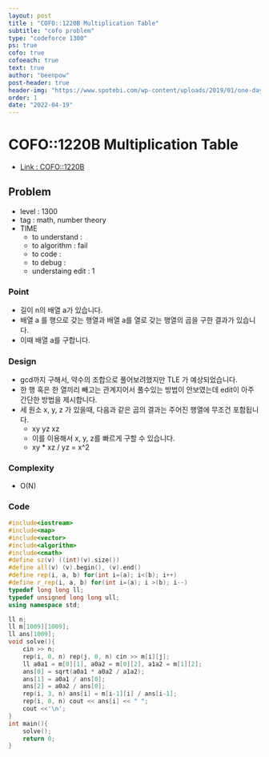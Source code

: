 ```yaml
---
layout: post
title : "COFO::1220B Multiplication Table"
subtitle: "cofo problem"
type: "codeforce 1300"
ps: true
cofo: true
cofoeach: true
text: true
author: "beenpow"
post-header: true
header-img: "https://www.spotebi.com/wp-content/uploads/2019/01/one-day-day-one-workout-motivation-spotebi.jpg"
order: 1
date: "2022-04-19"
---
```

# COFO::1220B Multiplication Table
- [Link : COFO::1220B](https://codeforces.com/problemset/problem/1220/B)


## Problem 

- level : 1300
- tag : math, number theory
- TIME
  - to understand    : 
  - to algorithm     : fail
  - to code          :
  - to debug         :
  - understaing edit : 1

### Point
- 길이 n의 배열 a가 있습니다.
- 배열 a 를 행으로 갖는 행열과 배열 a를 열로 갖는 행열의 곱을 구한 결과가 있습니다.
- 이때 배열 a를 구합니다.

### Design
- gcd까지 구해서, 약수의 조합으로 풀어보려했지만 TLE 가 예상되었습니다.
- 한 행 혹은 한 열끼리 빼고는 관계지어서 풀수있는 방법이 안보였는데 edit이 아주 간단한 방법을 제시합니다.
- 세 원소 x, y, z 가 있을때, 다음과 같은 곱의 결과는 주어진 행열에 무조건 포함됩니다.
  - xy yz xz
  - 이를 이용해서 x, y, z를 빠르게 구할 수 있습니다.
  - xy * xz / yz = x^2

### Complexity
- O(N)

### Code

```cpp
#include<iostream>
#include<map>
#include<vector>
#include<algorithm>
#include<cmath>
#define sz(v) ((int)(v).size())
#define all(v) (v).begin(), (v).end()
#define rep(i, a, b) for(int i=(a); i<(b); i++)
#define r_rep(i, a, b) for(int i=(a); i >(b); i--)
typedef long long ll;
typedef unsigned long long ull;
using namespace std;

ll n;
ll m[1009][1009];
ll ans[1009];
void solve(){
    cin >> n;
    rep(i, 0, n) rep(j, 0, n) cin >> m[i][j];
    ll a0a1 = m[0][1], a0a2 = m[0][2], a1a2 = m[1][2];
    ans[0] = sqrt(a0a1 * a0a2 / a1a2);
    ans[1] = a0a1 / ans[0];
    ans[2] = a0a2 / ans[0];
    rep(i, 3, n) ans[i] = m[i-1][i] / ans[i-1];
    rep(i, 0, n) cout << ans[i] << " ";
    cout <<'\n';
}
int main(){
    solve();
    return 0;
}
```
